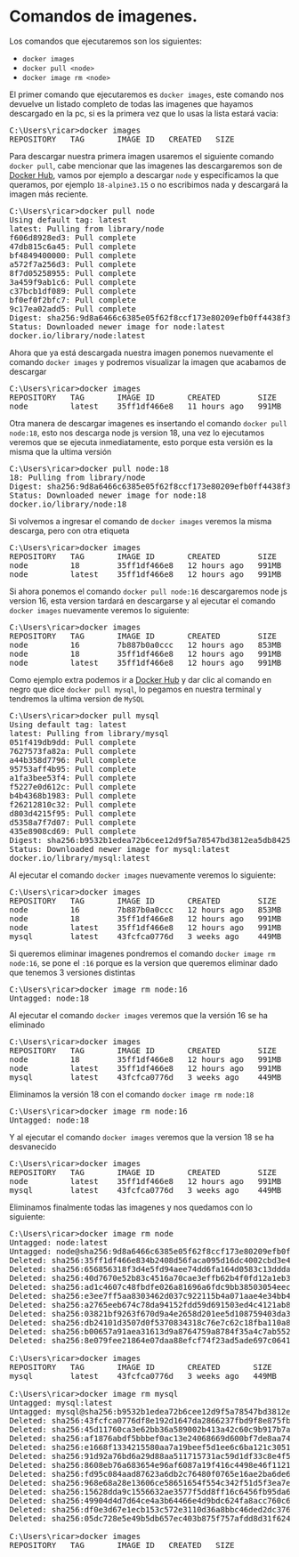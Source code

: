 
# Comandos de imagenes.

Los comandos que ejecutaremos son los siguientes:

 * `docker images`
 * `docker pull <node>`
 * `docker image rm <node>`

El primer comando que ejecutaremos es `docker images`, este comando nos devuelve un listado completo de todas las imagenes que hayamos descargado en la pc, si es la primera vez que lo usas la lista estará vacia:

<pre>
C:\Users\ricar>docker images
REPOSITORY   TAG       IMAGE ID   CREATED   SIZE
</pre>

Para descargar nuestra primera imagen usaremos el siguiente comando `docker pull`, cabe mencionar que las imagenes las descargaremos son de [Docker Hub](https://hub.docker.com/), vamos por ejemplo a descargar `node` y especificamos la que queramos, por ejemplo `18-alpine3.15` o no escribimos nada y descargará la imagen más reciente.

<pre>
C:\Users\ricar>docker pull node
Using default tag: latest
latest: Pulling from library/node
f606d8928ed3: Pull complete
47db815c6a45: Pull complete
bf4849400000: Pull complete
a572f7a256d3: Pull complete
8f7d05258955: Pull complete
3a459f9ab1c6: Pull complete
c37bcb1df089: Pull complete
bf0ef0f2bfc7: Pull complete
9c17ea02add5: Pull complete
Digest: sha256:9d8a6466c6385e05f62f8ccf173e80209efb0ff4438f321f09ddf552b05af3ba
Status: Downloaded newer image for node:latest
docker.io/library/node:latest
</pre>

Ahora que ya está descargada nuestra imagen ponemos nuevamente el comando `docker images` y podremos visualizar la imagen que acabamos de descargar

<pre>
C:\Users\ricar>docker images
REPOSITORY   TAG       IMAGE ID       CREATED        SIZE
node         latest    35ff1df466e8   11 hours ago   991MB
</pre>

Otra manera de descargar imagenes es insertando el comando `docker pull node:18`, esto nos descarga node js version 18, una vez lo ejecutamos veremos que se ejecuta inmediatamente, esto porque esta versión es la misma que la ultima versión

<pre>
C:\Users\ricar>docker pull node:18
18: Pulling from library/node
Digest: sha256:9d8a6466c6385e05f62f8ccf173e80209efb0ff4438f321f09ddf552b05af3ba
Status: Downloaded newer image for node:18
docker.io/library/node:18
</pre>

Si volvemos a ingresar el comando de `docker images` veremos la misma descarga, pero con otra etiqueta

<pre>
C:\Users\ricar>docker images
REPOSITORY   TAG       IMAGE ID       CREATED        SIZE
node         18        35ff1df466e8   12 hours ago   991MB
node         latest    35ff1df466e8   12 hours ago   991MB
</pre>

Si ahora ponemos el comando `docker pull node:16` descargaremos node js version 16, esta version tardará en descargarse y al ejecutar el comando `docker images` nuevamente veremos lo siguiente:

<pre>
C:\Users\ricar>docker images
REPOSITORY   TAG       IMAGE ID       CREATED        SIZE
node         16        7b887b0a0ccc   12 hours ago   853MB
node         18        35ff1df466e8   12 hours ago   991MB
node         latest    35ff1df466e8   12 hours ago   991MB
</pre>

Como ejemplo extra podemos ir a [Docker Hub](https://hub.docker.com/_/mysql) y dar clic al comando en negro que dice `docker pull mysql`, lo pegamos en nuestra terminal y tendremos la ultima version de `MySQL`

<pre>
C:\Users\ricar>docker pull mysql
Using default tag: latest
latest: Pulling from library/mysql
051f419db9dd: Pull complete
7627573fa82a: Pull complete
a44b358d7796: Pull complete
95753aff4b95: Pull complete
a1fa3bee53f4: Pull complete
f5227e0d612c: Pull complete
b4b4368b1983: Pull complete
f26212810c32: Pull complete
d803d4215f95: Pull complete
d5358a7f7d07: Pull complete
435e8908cd69: Pull complete
Digest: sha256:b9532b1edea72b6cee12d9f5a78547bd3812ea5db842566e17f8b33291ed2921
Status: Downloaded newer image for mysql:latest
docker.io/library/mysql:latest
</pre>

Al ejecutar el comando `docker images` nuevamente veremos lo siguiente:

<pre>
C:\Users\ricar>docker images
REPOSITORY   TAG       IMAGE ID       CREATED        SIZE
node         16        7b887b0a0ccc   12 hours ago   853MB
node         18        35ff1df466e8   12 hours ago   991MB
node         latest    35ff1df466e8   12 hours ago   991MB
mysql        latest    43fcfca0776d   3 weeks ago    449MB
</pre>

Si queremos eliminar imagenes pondremos el comando `docker image rm node:16`, se pone el `:16` porque es la version que queremos eliminar dado que tenemos 3 versiones distintas

<pre>
C:\Users\ricar>docker image rm node:16
Untagged: node:18
</pre>

Al ejecutar el comando `docker images` veremos que la versión 16 se ha eliminado

<pre>
C:\Users\ricar>docker images
REPOSITORY   TAG       IMAGE ID       CREATED        SIZE
node         18        35ff1df466e8   12 hours ago   991MB
node         latest    35ff1df466e8   12 hours ago   991MB
mysql        latest    43fcfca0776d   3 weeks ago    449MB
</pre>

Eliminamos la versión 18 con el comando `docker image rm node:18`

<pre>
C:\Users\ricar>docker image rm node:16
Untagged: node:18
</pre>

Y al ejecutar el comando `docker images` veremos que la version 18 se ha desvanecido

<pre>
C:\Users\ricar>docker images
REPOSITORY   TAG       IMAGE ID       CREATED        SIZE
node         latest    35ff1df466e8   12 hours ago   991MB
mysql        latest    43fcfca0776d   3 weeks ago    449MB
</pre>

Eliminamos finalmente todas las imagenes y nos quedamos con lo siguiente:

<pre>
C:\Users\ricar>docker image rm node
Untagged: node:latest
Untagged: node@sha256:9d8a6466c6385e05f62f8ccf173e80209efb0ff4438f321f09ddf552b05af3ba
Deleted: sha256:35ff1df466e834b2408d56faca095d16dc4002cbd3e4c46c15c72e2aaf18afaf
Deleted: sha256:656856318f3d4e5fd94aee74dd6fa164d0583c13ddda35e5668b87725159b536
Deleted: sha256:40d7670e52b83c4516a70cae3effb62b4f0fd12a1eb36cee88c754f1e7fc8c1b
Deleted: sha256:ad1c4607c48fbdfe026a81696a6fdc9bb38503054eec1a8251a8385cde685245
Deleted: sha256:e3ee7ff5aa8303462d037c922115b4a071aae4e34bb4840b974af5611c91992c
Deleted: sha256:a2765eeb674c78da94152fdd59d691503ed4c4121ab83129a89cf63255b1659d
Deleted: sha256:03821bf9263f670d9a4e2658d201ee5d108759403da38272b28127eea46a2134
Deleted: sha256:db24101d3507d0f5370834318c76e7c62c18fba110a844e1796691488c2067ce
Deleted: sha256:b00657a91aea31613d9a8764759a8784f35a4c7ab55299bc4a9fa88d989d5c15
Deleted: sha256:8e079fee21864e07daa88efcf74f23ad5ade697c06417d0c04a45dfe580ab7f3

C:\Users\ricar>docker images
REPOSITORY   TAG       IMAGE ID       CREATED       SIZE
mysql        latest    43fcfca0776d   3 weeks ago   449MB

C:\Users\ricar>docker image rm mysql
Untagged: mysql:latest
Untagged: mysql@sha256:b9532b1edea72b6cee12d9f5a78547bd3812ea5db842566e17f8b33291ed2921
Deleted: sha256:43fcfca0776df8e192d1647da2866237fbd9f8e875fb496e4ca887369b2dd995
Deleted: sha256:45d11760ca3e62bb36a589002b413a42c60c9b917b7a089b116c1ab69155aa4d
Deleted: sha256:af1876abdf5bbbef0ac13e24068669d600bf7de8aa74f31a43ae5f56b83331c2
Deleted: sha256:e1668f1334215580aa7a19beef5d1ee6c6ba121c305154f1ddd7253e21bf65e8
Deleted: sha256:91d92a76bd6a29d88aa511715731ac59d1df33c8e4f5b393dbc16c16b9c08b1c
Deleted: sha256:8608eb76a683654e96af6087a19f416c4498e46f1121e15d63d2ce983750a3a2
Deleted: sha256:fd95c084aad87623a6db2c76480f0765e16ae2ba6de68ce1aefdb7ea4e8fe120
Deleted: sha256:968e68a28e13606ce58651654f554c342f51d5f3ea7e792cdcb21809fefe1a4f
Deleted: sha256:15628dda9c1556632ae3577f5dd8ff16c6456fb95da60284783e8c1f89c588ae
Deleted: sha256:49904d4d7d64ce4a3b64466e4d9bdc624fa8acc760c6a622dcbde03a0ada9fed
Deleted: sha256:df0e3d67e1ecb153c572e3110d36a8bbc46ded2dc376395384c6171732241d90
Deleted: sha256:05dc728e5e49b5db657ec403b875f757afdd8d31f624eea76d706d6eee6395b2

C:\Users\ricar>docker images
REPOSITORY   TAG       IMAGE ID   CREATED   SIZE
</pre>

